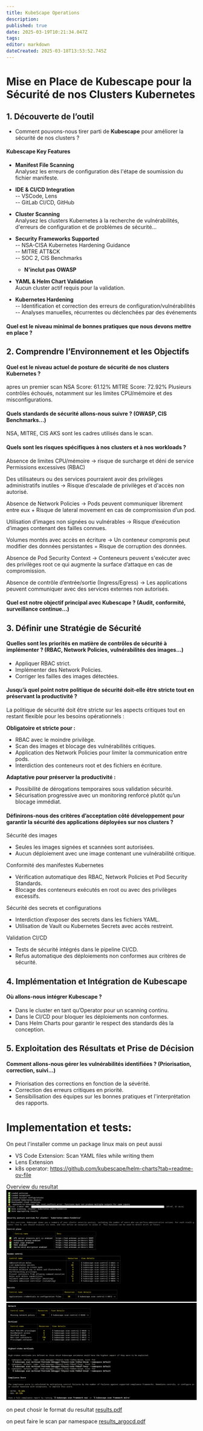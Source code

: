 ```yaml
---
title: KubeScape Operations
description: 
published: true
date: 2025-03-19T10:21:34.047Z
tags: 
editor: markdown
dateCreated: 2025-03-18T13:53:52.745Z
---
```


# Mise en Place de Kubescape pour la Sécurité de nos Clusters Kubernetes

## 1. Découverte de l’outil  
- Comment pouvons-nous tirer parti de **Kubescape** pour améliorer la sécurité de nos clusters ?


####  **Kubescape Key Features**  

- **Manifest File Scanning**  
  Analysez les erreurs de configuration dès l'étape de soumission du fichier manifeste.

- **IDE & CI/CD Integration**  
  -- VSCode, Lens  
  -- GitLab CI/CD, GitHub

- **Cluster Scanning**  
  Analysez les clusters Kubernetes à la recherche de vulnérabilités, d'erreurs de configuration et de problèmes de sécurité...

- **Security Frameworks Supported**  
  -- NSA-CISA Kubernetes Hardening Guidance  
  -- MITRE ATT&CK  
  -- SOC 2, CIS Benchmarks  
  - **N'inclut pas OWASP**  

- **YAML & Helm Chart Validation**  
  Aucun cluster actif requis pour la validation.

- **Kubernetes Hardening**  
  -- Identification et correction des erreurs de configuration/vulnérabilités  
  -- Analyses manuelles, récurrentes ou déclenchées par des événements



#### Quel est le **niveau minimal de bonnes pratiques** que nous devons mettre en place ?  

## 2. Comprendre l’Environnement et les Objectifs  
####  Quel est le **niveau actuel de posture de sécurité** de nos clusters Kubernetes ?
apres un premier scan
NSA Score: 61.12%
MITRE Score: 72.92%
Plusieurs contrôles échoués, notamment sur les limites CPU/mémoire et des misconfigurations.

#### Quels **standards de sécurité** allons-nous suivre ? (OWASP, CIS Benchmarks...)
NSA, MITRE, CIS AKS sont les cadres utilisés dans le scan.
#### Quels sont les **risques spécifiques** à nos clusters et à nos workloads ?
Absence de limites CPU/mémoire -> risque de surcharge et déni de service
Permissions excessives (RBAC)

Des utilisateurs ou des services pourraient avoir des privilèges administratifs inutiles -> Risque d’escalade de privilèges et d'accès non autorisé.

Absence de Network Policies -> Pods peuvent communiquer librement entre eux + Risque de lateral movement en cas de compromission d’un pod.

Utilisation d’images non signées ou vulnérables -> Risque d’exécution d’images contenant des failles connues.
 
Volumes montés avec accès en écriture -> Un conteneur compromis peut modifier des données persistantes = Risque de corruption des données.

Absence de Pod Security Context -> Conteneurs peuvent s'exécuter avec des privilèges root ce qui augmente la surface d’attaque en cas de compromission.

Absence de contrôle d’entrée/sortie (Ingress/Egress) -> Les applications peuvent communiquer avec des services externes non autorisés.


#### Quel est notre **objectif principal** avec Kubescape ? (Audit, conformité, surveillance continue...)  

## 3. Définir une Stratégie de Sécurité  
####  Quelles sont les **priorités en matière de contrôles de sécurité** à implémenter ? (RBAC, Network Policies, vulnérabilités des images...)
- Appliquer RBAC strict.
- Implémenter des Network Policies.
- Corriger les failles des images détectées.

####  Jusqu’à quel point notre **politique de sécurité** doit-elle être stricte tout en préservant la productivité ?
La politique de sécurité doit être stricte sur les aspects critiques tout en restant flexible pour les besoins opérationnels :

**Obligatoire et stricte pour :**
- RBAC avec le moindre privilège.
- Scan des images et blocage des vulnérabilités critiques.
- Application des Network Policies pour limiter la communication entre pods.
- Interdiction des conteneurs root et des fichiers en écriture.

**Adaptative pour préserver la productivité :**
- Possibilité de dérogations temporaires sous validation sécurité.
- Sécurisation progressive avec un monitoring renforcé plutôt qu’un blocage immédiat.

####  Définirons-nous des **critères d’acceptation côté développement** pour garantir la sécurité des applications déployées sur nos clusters ?

Sécurité des images
-    Seules les images signées et scannées sont autorisées.
-    Aucun déploiement avec une image contenant une vulnérabilité critique.

Conformité des manifestes Kubernetes
-    Vérification automatique des RBAC, Network Policies et Pod Security Standards.
-    Blocage des conteneurs exécutés en root ou avec des privilèges excessifs.

Sécurité des secrets et configurations
-    Interdiction d’exposer des secrets dans les fichiers YAML.
-    Utilisation de Vault ou Kubernetes Secrets avec accès restreint.

Validation CI/CD
-    Tests de sécurité intégrés dans le pipeline CI/CD.
-    Refus automatique des déploiements non conformes aux critères de sécurité.
## 4. Implémentation et Intégration de Kubescape  
####  Où allons-nous **intégrer Kubescape** ?
- Dans le cluster en tant qu’Operator pour un scanning continu.
- Dans le CI/CD pour bloquer les déploiements non conformes.
- Dans Helm Charts pour garantir le respect des standards dès la conception.

## 5. Exploitation des Résultats et Prise de Décision  
#### Comment allons-nous **gérer les vulnérabilités identifiées** ? (Priorisation, correction, suivi...)
- Priorisation des corrections en fonction de la sévérité.
- Correction des erreurs critiques en priorité.
- Sensibilisation des équipes sur les bonnes pratiques et l'interprétation des rapports.




# Implementation et tests:

On peut l'installer comme un package linux
mais on peut aussi 
- VS Code Extension: Scan YAML files while writing them
- Lens Extension
- k8s operator: https://github.com/kubescape/helm-charts?tab=readme-ov-file

Overview du resultat
![kubescape_1.png](/kubescape_1.png)
![kubescape_2.png](/kubescape_2.png)

on peut chosir le format du resultat
[results.pdf](/files/results.pdf)

on peut faire le scan par namespace
[results_argocd.pdf](/files/results_argocd.pdf)

